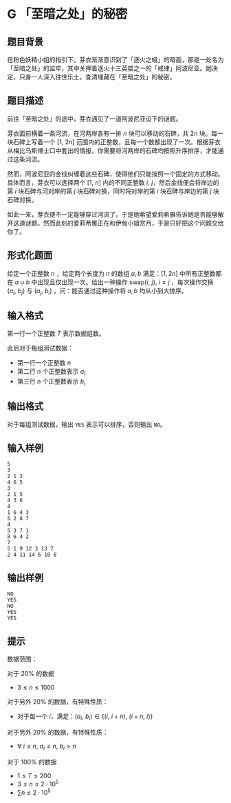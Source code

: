 # G 「至暗之处」的秘密

## 题目背景

在粉色妖精小姐的指引下，芽衣渐渐意识到了「逐火之蛾」的暗面，那是一处名为「至暗之处」的监牢，其中关押着逐火十三英桀之一的「戒律」阿波尼亚。她决定，只身一人深入往世乐土，查清埋藏在「至暗之处」的秘密。

## 题目描述

前往「至暗之处」的途中，芽衣遇见了一道阿波尼亚设下的谜题。

芽衣面前横着一条河流，在河两岸各有一排 $n$ 块可以移动的石碑，共 $2n$ 块。每一块石碑上写着一个 $[1,\ 2n]$ 范围内的正整数，且每一个数都出现了一次。根据芽衣从梅比乌斯博士口中套出的情报，你需要将河两岸的石碑均按照升序排序，才能通过这条河流。

然而，阿波尼亚的金线纠缠着这些石碑，使得他们只能按照一个固定的方式移动。具体而言，芽衣可以选择两个 $[1,\ n]$ 内的不同正整数 $i,\ j$，然后金线便会将岸边的第 $i$ 块石碑与河对岸的第 $j$ 块石碑对换，同时将对岸的第 $i$ 块石碑与岸边的第 $j$ 块石碑对换。

如此一来，芽衣便不一定能够穿过河流了，于是她希望爱莉希雅告诉她是否能够解开这道谜题。然而此刻的爱莉希雅正在和伊甸小姐赏月，于是只好把这个问题交给你了。

## 形式化题面

给定一个正整数 $n$ ，给定两个长度为 $n$ 的数组 $a, b$ 满足：$[1, 2n]$ 中所有正整数都在 $a \cup b$ 中出现且仅出现一次。给出一种操作 $\mathrm{swap}(i,\ j),\ i \not = j$ ，每次操作交换 $(a_i,\ b_j)$ 与 $(a_j,\ b_i)$ ，问：能否通过这种操作将 $a, b$ 均从小到大排序。

## 输入格式

第一行一个正整数 $T$ 表示数据组数。

此后对于每组测试数据：

- 第一行一个正整数 $n$
- 第二行 $n$ 个正整数表示 $a_i$
- 第三行 $n$ 个正整数表示 $b_i$

## 输出格式

对于每组测试数据，输出 `YES` 表示可以排序，否则输出 `NO`。

## 输入样例

```plaintext
5
3
2 1 3
4 6 5
3
2 1 5
4 3 6
4
1 6 4 3
5 2 8 7
4
5 3 7 1
8 6 4 2
7
5 1 9 12 3 13 7
2 4 11 14 6 10 8
```

## 输出样例

```plaintext
NO
YES
NO
YES
YES
```

## 提示

数据范围：

对于 $20\%$ 的数据

- $3 \leq n \leq 1000$

对于另外 $20\%$ 的数据，有特殊性质：

- 对于每一个 $i$，满足：$(a_i,\ b_i)\in \{ (i,\ i+n),\ (i+n,\ i)\}$

对于另外 $20\%$ 的数据，有特殊性质：

- $\forall\ i \leq n,\ a_i\leq n,\ b_i\gt n$

对于 $100\%$ 的数据

- $1 \leq T \leq 200$
- $3 \leq n \leq 2\cdot 10^5$
- $\sum n \leq 2\cdot 10^5$